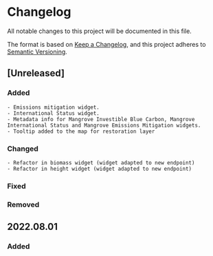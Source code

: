 # Changelog

All notable changes to this project will be documented in this file.

The format is based on [Keep a Changelog](https://keepachangelog.com/en/1.0.0/),
and this project adheres to [Semantic Versioning](https://semver.org/).

## [Unreleased]

### Added
    - Emissions mitigation widget.
    - International Status widget.
    - Metadata info for Mangrove Investible Blue Carbon, Mangrove International Status and Mangrove Emissions Mitigation widgets.
    - Tooltip added to the map for restoration layer

### Changed
    - Refactor in biomass widget (widget adapted to new endpoint)
    - Refactor in height widget (widget adapted to new endpoint)
    
### Fixed

### Removed


## 2022.08.01

### Added
